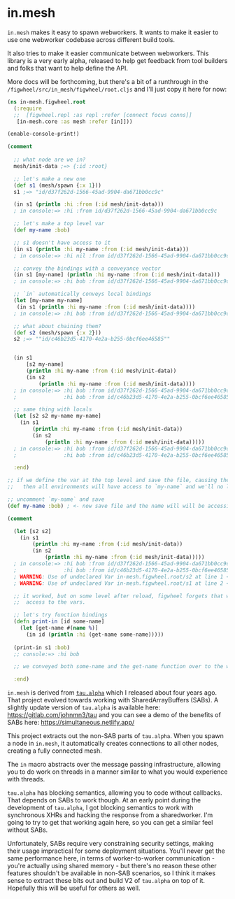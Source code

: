 # in.mesh

`in.mesh` makes it easy to spawn webworkers. It wants to make it easier to use one webworker codebase across different build tools.

It also tries to make it easier communicate between webworkers. This library is a very early alpha, released to help get feedback from tool builders and folks that want to help define the API.

More docs will be forthcoming, but there's a bit of a runthrough in the `/figwheel/src/in_mesh/figwheel/root.cljs` and I'll just copy it here for now:

```clojure
(ns in-mesh.figwheel.root
  (:require
  ;;  [figwheel.repl :as repl :refer [connect focus conns]]
   [in-mesh.core :as mesh :refer [in]]))

(enable-console-print!)

(comment
  
  ;; what node are we in?
  mesh/init-data ;=> {:id :root}

  ;; let's make a new one
  (def s1 (mesh/spawn {:x 1}))
  s1 ;=> "id/d37f262d-1566-45ad-9904-da671bb0cc9c"

  (in s1 (println :hi :from (:id mesh/init-data)))
  ; in console:=> :hi :from id/d37f262d-1566-45ad-9904-da671bb0cc9c

  ;; let's make a top level var
  (def my-name :bob)

  ;; s1 doesn't have access to it
  (in s1 (println :hi my-name :from (:id mesh/init-data)))
  ; in console:=> :hi nil :from id/d37f262d-1566-45ad-9904-da671bb0cc9c

  ;; convey the bindings with a conveyance vector
  (in s1 [my-name] (println :hi my-name :from (:id mesh/init-data)))
  ; in console:=> :hi bob :from id/d37f262d-1566-45ad-9904-da671bb0cc9c

  ;; `in` automatically conveys local bindings
  (let [my-name my-name]
   (in s1 (println :hi my-name :from (:id mesh/init-data))))
  ; in console:=> :hi bob :from id/d37f262d-1566-45ad-9904-da671bb0cc9c

  ;; what about chaining them?
  (def s2 (mesh/spawn {:x 2}))
  s2 ;=> ""id/c46b23d5-4170-4e2a-b255-0bcf6ee46585""


  (in s1
      [s2 my-name]
      (println :hi my-name :from (:id mesh/init-data))
      (in s2
          (println :hi my-name :from (:id mesh/init-data))))
  ; in console:=> :hi bob :from id/d37f262d-1566-45ad-9904-da671bb0cc9c
  ;               :hi bob :from id/c46b23d5-4170-4e2a-b255-0bcf6ee46585

  ;; same thing with locals
  (let [s2 s2 my-name my-name]
    (in s1
        (println :hi my-name :from (:id mesh/init-data))
        (in s2
            (println :hi my-name :from (:id mesh/init-data)))))
  ; in console:=> :hi bob :from id/d37f262d-1566-45ad-9904-da671bb0cc9c
  ;               :hi bob :from id/c46b23d5-4170-4e2a-b255-0bcf6ee46585

  :end)

;; if we define the var at the top level and save the file, causing the builds to releod
;;   then all environments will have access to `my-name` and we'll no longer have to convey it

;; uncomment `my-name` and save
(def my-name :bob) ; <- now save file and the name will will be accessible from all envs

(comment

  (let [s2 s2]
    (in s1
        (println :hi my-name :from (:id mesh/init-data))
        (in s2
            (println :hi my-name :from (:id mesh/init-data)))))
  ; in console:=> :hi bob :from id/d37f262d-1566-45ad-9904-da671bb0cc9c
  ;               :hi bob :from id/c46b23d5-4170-4e2a-b255-0bcf6ee46585
  ; WARNING: Use of undeclared Var in-mesh.figwheel.root/s2 at line 1 <cljs repl>
  ; WARNING: Use of undeclared Var in-mesh.figwheel.root/s1 at line 2 <cljs repl>

  ;; it worked, but on some level after reload, figwheel forgets that we still have
  ;;  access to the vars.

  ;; let's try function bindings
  (defn print-in [id some-name]
    (let [get-name #(name %)]
      (in id (println :hi (get-name some-name)))))
  
  (print-in s1 :bob)
  ;; console:=> :hi bob

  ;; we conveyed both some-name and the get-name function over to the worker

  :end)
```

`in.mesh` is derived from [`tau.alpha`](https://github.com/johnmn3/tau.alpha) which I released about four years ago. That project evolved towards working with SharedArrayBuffers (SABs). A slightly update version of `tau.alpha` is available here: https://gitlab.com/johnmn3/tau and you can see a demo of the benefits of SABs here: https://simultaneous.netlify.app/

This project extracts out the non-SAB parts of `tau.alpha`. When you spawn a node in `in.mesh`, it automatically creates connections to all other nodes, creating a fully connected mesh.

The `in` macro abstracts over the message passing infrastructure, allowing you to do work on threads in a manner similar to what you would experience with threads.

`tau.alpha` has blocking semantics, allowing you to code without callbacks. That depends on SABs to work though. At an early point during the development of `tau.alpha`, I got blocking semantics to work with synchronous XHRs and hacking the response from a sharedworker. I'm going to try to get that working again here, so you can get a similar feel without SABs.

Unfortunately, SABs require very constraining security settings, making their usage impractical for some deployment situations. You'll never get the same performance here, in terms of worker-to-worker communication - you're actually using shared memory - but there's no reason these other features shouldn't be available in non-SAB scenarios, so I think it makes sense to extract these bits out and build V2 of `tau.alpha` on top of it. Hopefully this will be useful for others as well.
